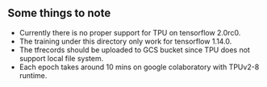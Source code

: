   ## Some things to note
  - Currently there is no proper support for TPU on tensorflow 2.0rc0.
  - The training under this directory only work for tensorflow 1.14.0.
  - The tfrecords should be uploaded to GCS bucket since TPU does not support local file system.
  - Each epoch takes around 10 mins on google colaboratory with TPUv2-8 runtime.
